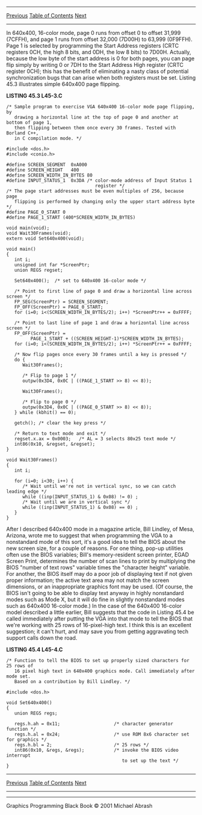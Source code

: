   ------------------------ --------------------------------- --------------------
  [Previous](45-04.html)   [Table of Contents](index.html)   [Next](45-06.html)
  ------------------------ --------------------------------- --------------------

In 640x400, 16-color mode, page 0 runs from offset 0 to offset 31,999
(7CFFH), and page 1 runs from offset 32,000 (7D00H) to 63,999 (0F9FFH).
Page 1 is selected by programming the Start Address registers (CRTC
registers 0CH, the high 8 bits, and 0DH, the low 8 bits) to 7D00H.
Actually, because the low byte of the start address is 0 for both pages,
you can page flip simply by writing 0 or 7DH to the Start Address High
register (CRTC register 0CH); this has the benefit of eliminating a
nasty class of potential synchronization bugs that can arise when both
registers must be set. Listing 45.3 illustrates simple 640x400 page
flipping.

**LISTING 45.3 L45-3.C**

    /* Sample program to exercise VGA 640x400 16-color mode page flipping, by
       drawing a horizontal line at the top of page 0 and another at bottom of page 1,
       then flipping between them once every 30 frames. Tested with Borland C++,
       in C compilation mode. */

    #include <dos.h>
    #include <conio.h>

    #define SCREEN_SEGMENT  0xA000
    #define SCREEN_HEIGHT   400
    #define SCREEN_WIDTH_IN_BYTES 80
    #define INPUT_STATUS_1  0x3DA /* color-mode address of Input Status 1
                                     register */
    /* The page start addresses must be even multiples of 256, because page
       flipping is performed by changing only the upper start address byte */
    #define PAGE_0_START 0
    #define PAGE_1_START (400*SCREEN_WIDTH_IN_BYTES)

    void main(void);
    void Wait30Frames(void);
    extern void Set640x400(void);

    void main()
    {
       int i;
       unsigned int far *ScreenPtr;
       union REGS regset;

       Set640x400();  /* set to 640x400 16-color mode */

       /* Point to first line of page 0 and draw a horizontal line across screen */
       FP_SEG(ScreenPtr) = SCREEN_SEGMENT;
       FP_OFF(ScreenPtr) = PAGE_0_START;
       for (i=0; i<(SCREEN_WIDTH_IN_BYTES/2); i++) *ScreenPtr++ = 0xFFFF;

       /* Point to last line of page 1 and draw a horizontal line across screen */
       FP_OFF(ScreenPtr) =
             PAGE_1_START + ((SCREEN_HEIGHT-1)*SCREEN_WIDTH_IN_BYTES);
       for (i=0; i<(SCREEN_WIDTH_IN_BYTES/2); i++) *ScreenPtr++ = 0xFFFF;

       /* Now flip pages once every 30 frames until a key is pressed */
       do {
          Wait30Frames();

          /* Flip to page 1 */
          outpw(0x3D4, 0x0C | ((PAGE_1_START >> 8) << 8));

          Wait30Frames();

          /* Flip to page 0 */
          outpw(0x3D4, 0x0C | ((PAGE_0_START >> 8) << 8));
       } while (kbhit() == 0);

       getch(); /* clear the key press */

       /* Return to text mode and exit */
       regset.x.ax = 0x0003;   /* AL = 3 selects 80x25 text mode */
       int86(0x10, &regset, &regset);
    }

    void Wait30Frames()
    {
       int i;

       for (i=0; i<30; i++) {
          /* Wait until we're not in vertical sync, so we can catch leading edge */
          while ((inp(INPUT_STATUS_1) & 0x08) != 0) ;
          /* Wait until we are in vertical sync */
          while ((inp(INPUT_STATUS_1) & 0x08) == 0) ;
       }
    }

After I described 640x400 mode in a magazine article, Bill Lindley, of
Mesa, Arizona, wrote me to suggest that when programming the VGA to a
nonstandard mode of this sort, it's a good idea to tell the BIOS about
the new screen size, for a couple of reasons. For one thing, pop-up
utilities often use the BIOS variables; Bill's memory-resident screen
printer, EGAD Screen Print, determines the number of scan lines to print
by multiplying the BIOS "number of text rows" variable times the
"character height" variable. For another, the BIOS itself may do a poor
job of displaying text if not given proper information; the active text
area may not match the screen dimensions, or an inappropriate graphics
font may be used. (Of course, the BIOS isn't going to be able to display
text anyway in highly nonstandard modes such as Mode X, but it will do
fine in slightly nonstandard modes such as 640x400 16-color mode.) In
the case of the 640x400 16-color model described a little earlier, Bill
suggests that the code in Listing 45.4 be called immediately after
putting the VGA into that mode to tell the BIOS that we're working with
25 rows of 16-pixel-high text. I think this is an excellent suggestion;
it can't hurt, and may save you from getting aggravating tech support
calls down the road.

**LISTING 45.4 L45-4.C**

    /* Function to tell the BIOS to set up properly sized characters for 25 rows of
       16 pixel high text in 640x400 graphics mode. Call immediately after mode set.
       Based on a contribution by Bill Lindley. */

    #include <dos.h>

    void Set640x400()
    {
       union REGS regs;

       regs.h.ah = 0x11;                    /* character generator function */
       regs.h.al = 0x24;                    /* use ROM 8x6 character set for graphics */
       regs.h.bl = 2;                       /* 25 rows */
       int86(0x10, &regs, &regs);           /* invoke the BIOS video interrupt
                                               to set up the text */
    }

  ------------------------ --------------------------------- --------------------
  [Previous](45-04.html)   [Table of Contents](index.html)   [Next](45-06.html)
  ------------------------ --------------------------------- --------------------

* * * * *

Graphics Programming Black Book © 2001 Michael Abrash
